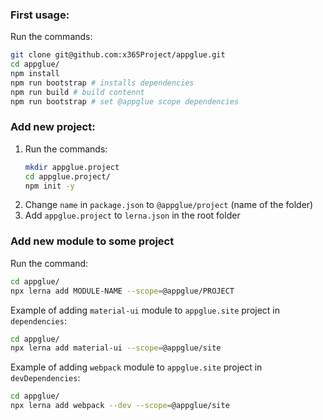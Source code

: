### First usage:

Run the commands:
```bash
git clone git@github.com:x365Project/appglue.git
cd appglue/
npm install
npm run bootstrap # installs dependencies
npm run build # build contennt
npm run bootstrap # set @appglue scope dependencies
```


### Add new project:

1. Run the commands:
    ```bash
    mkdir appglue.project
    cd appglue.project/
    npm init -y
    ```
2. Change `name` in `package.json` to `@appglue/project` (name of the folder)
3. Add `appglue.project` to `lerna.json` in the root folder


### Add new module to some project

Run the command:
```bash
cd appglue/
npx lerna add MODULE-NAME --scope=@appglue/PROJECT
```

Example of adding `material-ui` module to `appglue.site` project in `dependencies`:
```bash
cd appglue/
npx lerna add material-ui --scope=@appglue/site
```

Example of adding `webpack` module to `appglue.site` project in `devDependencies`:
```bash
cd appglue/
npx lerna add webpack --dev --scope=@appglue/site
```
